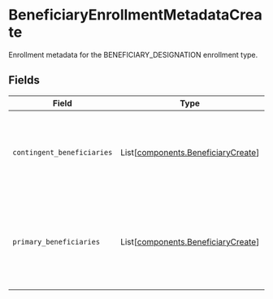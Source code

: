 # BeneficiaryEnrollmentMetadataCreate

Enrollment metadata for the BENEFICIARY_DESIGNATION enrollment type.


## Fields

| Field                                                                                            | Type                                                                                             | Required                                                                                         | Description                                                                                      |
| ------------------------------------------------------------------------------------------------ | ------------------------------------------------------------------------------------------------ | ------------------------------------------------------------------------------------------------ | ------------------------------------------------------------------------------------------------ |
| `contingent_beneficiaries`                                                                       | List[[components.BeneficiaryCreate](../../models/components/beneficiarycreate.md)]               | :heavy_minus_sign:                                                                               | Contingent Beneficiary list is optional, with a maximum of five contingent beneficiaries.        |
| `primary_beneficiaries`                                                                          | List[[components.BeneficiaryCreate](../../models/components/beneficiarycreate.md)]               | :heavy_check_mark:                                                                               | At least one primary beneficiary must be provided, with a maximum of five primary beneficiaries. |
